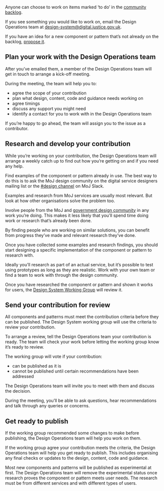 Anyone can choose to work on items marked ‘to do’ in the [community backlog](/community/backlog/).

If you see something you would like to work on, email the Design Operations team at design-system@digital.justice.gov.uk.

If you have an idea for a new component or pattern that’s not already on the backlog, [propose it](/community/propose-a-component-or-pattern).

## Plan your work with the Design Operations team

After you’ve emailed them, a member of the Design Operations team will get in touch to arrange a kick-off meeting.

During the meeting, the team will help you to:

- agree the scope of your contribution
- plan what design, content, code and guidance needs working on
- agree timings
- discuss any support you might need
- identify a contact for you to work with in the Design Operations team

If you’re happy to go ahead, the team will assign you to the issue as a contributor.

## Research and develop your contribution

While you’re working on your contribution, the Design Operations team will arrange a weekly catch up to find out how you’re getting on and if you need any help.

Find examples of the component or pattern already in use. The best way to do this is to ask the MoJ design community on the digital service designers mailing list or the [#design channel](https://mojdt.slack.com/messages/design) on MoJ Slack.

Examples and research from MoJ services are usually most relevant. But look at how other organisations solve the problem too.

Involve people from the MoJ and [government design community](https://www.gov.uk/service-manual/communities/design-community) in any work you’re doing. This makes it less likely that you’ll spend time doing work or research that’s already been done.

By finding people who are working on similar solutions, you can benefit from progress they’ve made and relevant research they’ve done.

Once you have collected some examples and research findings, you should start designing a specific implementation of the component or pattern to research with.

Ideally you’ll research as part of an actual service, but it’s possible to test using prototypes as long as they are realistic. Work with your own team or find a team to work with through the design community.

Once you have researched the component or pattern and shown it works for users, the [Design System Working Group](/community/design-system-working-group/) will review it.

## Send your contribution for review

All components and patterns must meet the contribution criteria before they can be published. The Design System working group will use the criteria to review your contribution.

To arrange a review, tell the Design Operations team your contribution is ready. The team will check your work before letting the working group know it’s ready to review.

The working group will vote if your contribution:

- can be published as it is
- cannot be published until certain recommendations have been addressed

The Design Operations team will invite you to meet with them and discuss the decision.

During the meeting, you’ll be able to ask questions, hear recommendations and talk through any queries or concerns.

## Get ready to publish

If the working group recommended some changes to make before publishing, the Design Operations team will help you work on them.

If the working group agree your contribution meets the criteria, the Design Operations team will help you get ready to publish. This includes organising any final checks or updates to the design, content, code and guidance.

Most new components and patterns will be published as experimental at first. The Design Operations team will remove the experimental status once research proves the component or pattern meets user needs. The research must be from different services and with different types of users.